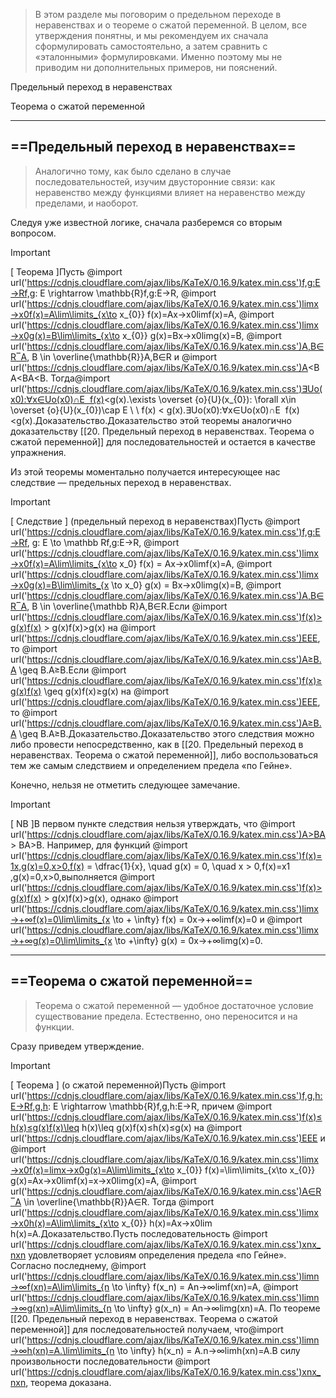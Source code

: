 > В этом разделе мы поговорим о предельном переходе в неравенствах и о теореме о сжатой переменной. В целом, все утверждения понятны, и мы рекомендуем их сначала сформулировать самостоятельно, а затем сравнить с «эталонными» формулировками. Именно поэтому мы не приводим ни дополнительных примеров, ни пояснений.

Предельный переход в неравенствах

Теорема о сжатой переменной

---

## ==Предельный переход в неравенствах==

> Аналогично тому, как было сделано в случае последовательностей, изучим двусторонние связи: как неравенство между функциями влияет на неравенство между пределами, и наоборот.

Следуя уже известной логике, сначала разберемся со вторым вопросом.

> [!important]  
> [ Теорема ]Пусть @import url('https://cdnjs.cloudflare.com/ajax/libs/KaTeX/0.16.9/katex.min.css')f,g:E→Rf,g: E \rightarrow \mathbb{R}f,g:E→R﻿, @import url('https://cdnjs.cloudflare.com/ajax/libs/KaTeX/0.16.9/katex.min.css')lim⁡x→x0f(x)=A\lim\limits_{x\to x_{0}} f(x)=Ax→x0​lim​f(x)=A﻿, @import url('https://cdnjs.cloudflare.com/ajax/libs/KaTeX/0.16.9/katex.min.css')lim⁡x→x0g(x)=B\lim\limits_{x\to x_{0}} g(x)=Bx→x0​lim​g(x)=B﻿, @import url('https://cdnjs.cloudflare.com/ajax/libs/KaTeX/0.16.9/katex.min.css')A,B∈R‾A, B \in \overline{\mathbb{R}}A,B∈R﻿ и @import url('https://cdnjs.cloudflare.com/ajax/libs/KaTeX/0.16.9/katex.min.css')A<BA<BA<B﻿. Тогда@import url('https://cdnjs.cloudflare.com/ajax/libs/KaTeX/0.16.9/katex.min.css')∃Uo(x0):∀x∈Uo(x0)∩E  f(x)<g(x).\exists \overset {o}{U}(x_{0}): \forall x\in \overset {o}{U}(x_{0})\cap E \ \ f(x) < g(x).∃Uo(x0​):∀x∈Uo(x0​)∩E  f(x)<g(x).Доказательство.Доказательство этой теоремы аналогично доказательству [[20. Предельный переход в неравенствах. Теорема о сжатой переменной]] для последовательностей и остается в качестве упражнения.  

Из этой теоремы моментально получается интересующее нас следствие — предельных переход в неравенствах.

> [!important]  
> [ Следствие ] (предельный переход в неравенствах)Пусть @import url('https://cdnjs.cloudflare.com/ajax/libs/KaTeX/0.16.9/katex.min.css')f,g:E→Rf, g: E \to \mathbb Rf,g:E→R﻿, @import url('https://cdnjs.cloudflare.com/ajax/libs/KaTeX/0.16.9/katex.min.css')lim⁡x→x0f(x)=A\lim\limits_{x\to x_0} f(x) = Ax→x0​lim​f(x)=A﻿, @import url('https://cdnjs.cloudflare.com/ajax/libs/KaTeX/0.16.9/katex.min.css')lim⁡x→x0g(x)=B\lim\limits_{x \to x_0} g(x) = Bx→x0​lim​g(x)=B﻿, @import url('https://cdnjs.cloudflare.com/ajax/libs/KaTeX/0.16.9/katex.min.css')A,B∈R‾A, B \in \overline{\mathbb R}A,B∈R﻿.Если @import url('https://cdnjs.cloudflare.com/ajax/libs/KaTeX/0.16.9/katex.min.css')f(x)>g(x)f(x) > g(x)f(x)>g(x)﻿ на @import url('https://cdnjs.cloudflare.com/ajax/libs/KaTeX/0.16.9/katex.min.css')EEE﻿, то @import url('https://cdnjs.cloudflare.com/ajax/libs/KaTeX/0.16.9/katex.min.css')A≥B.A \geq B.A≥B.﻿Если @import url('https://cdnjs.cloudflare.com/ajax/libs/KaTeX/0.16.9/katex.min.css')f(x)≥g(x)f(x) \geq g(x)f(x)≥g(x)﻿ на @import url('https://cdnjs.cloudflare.com/ajax/libs/KaTeX/0.16.9/katex.min.css')EEE﻿, то @import url('https://cdnjs.cloudflare.com/ajax/libs/KaTeX/0.16.9/katex.min.css')A≥B.A \geq B.A≥B.﻿Доказательство.Доказательство этого следствия можно либо провести непосредственно, как в [[20. Предельный переход в неравенствах. Теорема о сжатой переменной]], либо воспользоваться тем же самым следствием и определением предела «по Гейне».  

Конечно, нельзя не отметить следующее замечание.

> [!important]  
> [ NB ]В первом пункте следствия нельзя утверждать, что @import url('https://cdnjs.cloudflare.com/ajax/libs/KaTeX/0.16.9/katex.min.css')A>BA > BA>B﻿. Например, для функций @import url('https://cdnjs.cloudflare.com/ajax/libs/KaTeX/0.16.9/katex.min.css')f(x)=1x,g(x)=0,x>0,f(x) = \dfrac{1}{x}, \quad g(x) = 0, \quad x > 0,f(x)=x1​,g(x)=0,x>0,выполняется @import url('https://cdnjs.cloudflare.com/ajax/libs/KaTeX/0.16.9/katex.min.css')f(x)>g(x)f(x) > g(x)f(x)>g(x)﻿, однако @import url('https://cdnjs.cloudflare.com/ajax/libs/KaTeX/0.16.9/katex.min.css')lim⁡x→+∞f(x)=0\lim\limits_{x \to + \infty} f(x) = 0x→+∞lim​f(x)=0﻿ и @import url('https://cdnjs.cloudflare.com/ajax/libs/KaTeX/0.16.9/katex.min.css')lim⁡x→+∞g(x)=0\lim\limits_{x \to +\infty} g(x) = 0x→+∞lim​g(x)=0﻿.  

---

## ==Теорема о сжатой переменной==

> Теорема о сжатой переменной — удобное достаточное условие существование предела. Естественно, оно переносится и на функции.

Сразу приведем утверждение.

> [!important]  
> [ Теорема ] (о сжатой переменной)Пусть @import url('https://cdnjs.cloudflare.com/ajax/libs/KaTeX/0.16.9/katex.min.css')f,g,h:E→Rf,g,h: E \rightarrow \mathbb{R}f,g,h:E→R﻿, причем @import url('https://cdnjs.cloudflare.com/ajax/libs/KaTeX/0.16.9/katex.min.css')f(x)≤h(x)≤g(x)f(x)\leq h(x)\leq g(x)f(x)≤h(x)≤g(x)﻿ на @import url('https://cdnjs.cloudflare.com/ajax/libs/KaTeX/0.16.9/katex.min.css')EEE﻿ и @import url('https://cdnjs.cloudflare.com/ajax/libs/KaTeX/0.16.9/katex.min.css')lim⁡x→x0f(x)=lim⁡x→x0g(x)=A\lim\limits_{x\to x_{0}} f(x)=\lim\limits_{x\to x_{0}} g(x)=Ax→x0​lim​f(x)=x→x0​lim​g(x)=A﻿, @import url('https://cdnjs.cloudflare.com/ajax/libs/KaTeX/0.16.9/katex.min.css')A∈R‾A \in \overline{\mathbb{R}}A∈R﻿. Тогда @import url('https://cdnjs.cloudflare.com/ajax/libs/KaTeX/0.16.9/katex.min.css')lim⁡x→x0h(x)=A\lim\limits_{x\to x_{0}} h(x)=Ax→x0​lim​h(x)=A﻿.Доказательство.Пусть последовательность @import url('https://cdnjs.cloudflare.com/ajax/libs/KaTeX/0.16.9/katex.min.css')xnx_nxn​﻿ удовлетворяет условиям определения предела «по Гейне». Согласно последнему, @import url('https://cdnjs.cloudflare.com/ajax/libs/KaTeX/0.16.9/katex.min.css')lim⁡n→∞f(xn)=A\lim\limits_{n \to \infty} f(x_n) = An→∞lim​f(xn​)=A﻿, @import url('https://cdnjs.cloudflare.com/ajax/libs/KaTeX/0.16.9/katex.min.css')lim⁡n→∞g(xn)=A\lim\limits_{n \to \infty} g(x_n) = An→∞lim​g(xn​)=A﻿. По теореме [[20. Предельный переход в неравенствах. Теорема о сжатой переменной]] для последовательностей получаем, что@import url('https://cdnjs.cloudflare.com/ajax/libs/KaTeX/0.16.9/katex.min.css')lim⁡n→∞h(xn)=A.\lim\limits_{n \to \infty} h(x_n) = A.n→∞lim​h(xn​)=A.В силу произвольности последовательности @import url('https://cdnjs.cloudflare.com/ajax/libs/KaTeX/0.16.9/katex.min.css')xnx_nxn​﻿, теорема доказана.